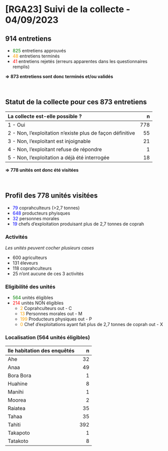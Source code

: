 # \[RGA23\] Suivi de la collecte - 04/09/2023

## 914 entretiens

-   <font color = "Green">825</font> entretiens approuvés
-   <font color = "Orange">48</font> entretiens terminés
-   <font color = "Red">41</font> entretiens rejetés (erreurs apparentes
    dans les questionnaires remplis)

**=&gt; 873 entretiens sont donc terminés et/ou validés**

<br/>

## Statut de la collecte pour ces 873 entretiens

<table>
<thead>
<tr class="header">
<th style="text-align: left;">La collecte est-elle possible ?</th>
<th style="text-align: right;">n</th>
</tr>
</thead>
<tbody>
<tr class="odd">
<td style="text-align: left;">1 - Oui</td>
<td style="text-align: right;">778</td>
</tr>
<tr class="even">
<td style="text-align: left;">2 - Non, l’exploitation n’existe plus de
façon définitive</td>
<td style="text-align: right;">55</td>
</tr>
<tr class="odd">
<td style="text-align: left;">3 - Non, l’exploitant est injoignable</td>
<td style="text-align: right;">21</td>
</tr>
<tr class="even">
<td style="text-align: left;">4 - Non, l’exploitant refuse de
répondre</td>
<td style="text-align: right;">1</td>
</tr>
<tr class="odd">
<td style="text-align: left;">5 - Non, l’exploitation a déjà été
interrogée</td>
<td style="text-align: right;">18</td>
</tr>
</tbody>
</table>

**=&gt; 778 unités ont donc été visitées**

<br/>

## Profil des 778 unités visitées

-   <font color = "Blue">79</font> coprahculteurs (&gt;2,7 tonnes)
-   <font color = "Blue">648</font> producteurs phyisques
-   <font color = "Blue">32</font> personnes morales
-   <font color = "Blue">19</font> chefs d’exploitation produisant plus
    de 2,7 tonnes de coprah

### Activités

*Les unités peuvent cocher plusieurs cases*

-   600 agriculteurs
-   131 éleveurs
-   118 coprahculteurs
-   25 n’ont aucune de ces 3 activités

### Eligibilité des unités

-   <font color = "Green">564</font> unités éligibles
-   <font color = "Red">214</font> unités NON éligibles
    -   <font color = "Orange">2</font> Coprahculteurs out - C
    -   <font color = "Orange">13</font> Personnes morales out - M
    -   <font color = "Orange">199</font> Producteurs physiques out - P
    -   <font color = "Orange">0</font> Chef d’exploitations ayant fait
        plus de 2,7 tonnes de coprah out - X

### Localisation (564 unités éligibles)

<table>
<thead>
<tr class="header">
<th style="text-align: left;">Ile habitation des enquêtés</th>
<th style="text-align: right;">n</th>
</tr>
</thead>
<tbody>
<tr class="odd">
<td style="text-align: left;">Ahe</td>
<td style="text-align: right;">32</td>
</tr>
<tr class="even">
<td style="text-align: left;">Anaa</td>
<td style="text-align: right;">49</td>
</tr>
<tr class="odd">
<td style="text-align: left;">Bora Bora</td>
<td style="text-align: right;">1</td>
</tr>
<tr class="even">
<td style="text-align: left;">Huahine</td>
<td style="text-align: right;">8</td>
</tr>
<tr class="odd">
<td style="text-align: left;">Manihi</td>
<td style="text-align: right;">1</td>
</tr>
<tr class="even">
<td style="text-align: left;">Moorea</td>
<td style="text-align: right;">2</td>
</tr>
<tr class="odd">
<td style="text-align: left;">Raiatea</td>
<td style="text-align: right;">35</td>
</tr>
<tr class="even">
<td style="text-align: left;">Tahaa</td>
<td style="text-align: right;">35</td>
</tr>
<tr class="odd">
<td style="text-align: left;">Tahiti</td>
<td style="text-align: right;">392</td>
</tr>
<tr class="even">
<td style="text-align: left;">Takapoto</td>
<td style="text-align: right;">1</td>
</tr>
<tr class="odd">
<td style="text-align: left;">Tatakoto</td>
<td style="text-align: right;">8</td>
</tr>
</tbody>
</table>
